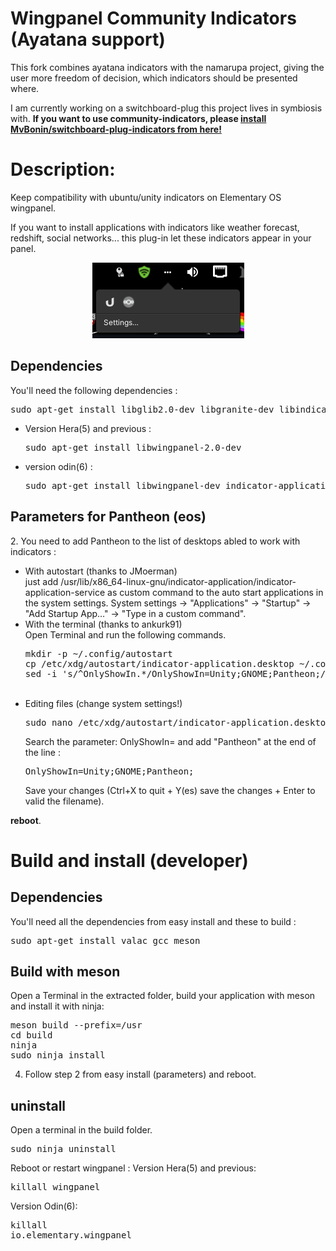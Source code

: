 # Wingpanel Community Indicators (Ayatana support)

This fork combines ayatana indicators with the namarupa project, giving the user more freedom of decision, which indicators should be presented where.

I am currently working on a switchboard-plug this project lives in symbiosis with.
<b>If you want to use community-indicators, please <a href="https://github.com/MvBonin/switchboard-plug-indicators">install MvBonin/switchboard-plug-indicators from here!</a></b>


<h1>Description:</h1>

Keep compatibility with ubuntu/unity indicators on Elementary OS wingpanel.

If you want to install applications with indicators like weather forecast, redshift, social networks... this plug-in let these indicators appear in your panel.

<p align="center"><img src="screenshot.png"/> </p>


<h2>Dependencies</h2>

You'll need the following dependencies :

<pre>sudo apt-get install libglib2.0-dev libgranite-dev libindicator3-dev </pre>

- Version Hera(5) and previous :
  
  <pre>sudo apt-get install libwingpanel-2.0-dev</pre>

- version odin(6) : 
  
  <pre>sudo apt-get install libwingpanel-dev indicator-application</pre>


<h2>Parameters for Pantheon (eos)</h2>
2. You need to add Pantheon to the list of desktops abled to work with indicators :<br/>
<ul>
<li>With autostart (thanks to JMoerman) </li>
just add /usr/lib/x86_64-linux-gnu/indicator-application/indicator-application-service as custom command to the auto start applications in the system settings.
System settings -> "Applications" -> "Startup" -> "Add Startup App…" -> "Type in a custom command".
<br/>

<li>With the terminal (thanks to ankurk91) </li>
Open Terminal and run the following commands.
<pre>mkdir -p ~/.config/autostart
cp /etc/xdg/autostart/indicator-application.desktop ~/.config/autostart/
sed -i 's/^OnlyShowIn.*/OnlyShowIn=Unity;GNOME;Pantheon;/' ~/.config/autostart/indicator-application.desktop
</pre><br/>

<li>Editing files (change system settings!)</li>
<pre>sudo nano /etc/xdg/autostart/indicator-application.desktop</pre>
Search the parameter: OnlyShowIn= and add "Pantheon" at the end of the line : 
<pre>OnlyShowIn=Unity;GNOME;Pantheon;</pre>
Save your changes (Ctrl+X to quit + Y(es) save the changes + Enter to valid the filename).<br/>
</ul>

<b>reboot</b>.



<h1>Build and install (developer)</h1>

<h2>Dependencies</h2>
You'll need all the dependencies from easy install and these to build : 
<pre>sudo apt-get install valac gcc meson </pre/>

<h2>Build with meson</h2>
Open a Terminal in the extracted folder, build your application with meson and install it with ninja:<br/>

<pre>meson build --prefix=/usr
cd build
ninja
sudo ninja install
</pre>

4. Follow step 2 from easy install (parameters) and reboot.

<h2>uninstall</h2>
Open a terminal in the build folder.
<pre>sudo ninja uninstall</pre>

Reboot or restart wingpanel : 
Version Hera(5) and previous:  <pre>killall wingpanel</pre>
Version Odin(6): <pre>killall io.elementary.wingpanel</pre>
